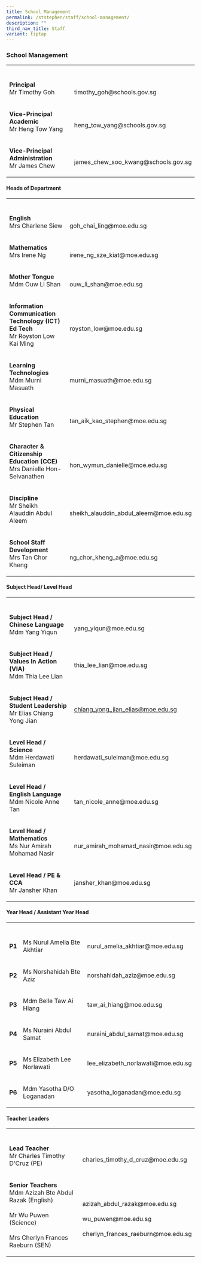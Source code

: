 ```yaml
---
title: School Management
permalink: /ststephen/staff/school-management/
description: ""
third_nav_title: Staff
variant: tiptap
---
```

<h3>School Management</h3>
<table style="minWidth: 50px">
<colgroup>
<col>
<col>
</colgroup>
<tbody>
<tr>
<th rowspan="1" colspan="1">
<p></p>
</th>
<th rowspan="1" colspan="1">
<p></p>
</th>
</tr>
<tr>
<td rowspan="1" colspan="1">
<p><strong>Principal</strong> 
<br>Mr Timothy Goh</p>
</td>
<td rowspan="1" colspan="1">
<p>
<br>timothy_goh@schools.gov.sg</p>
</td>
</tr>
<tr>
<td rowspan="1" colspan="1">
<p><strong>Vice-Principal Academic</strong> 
<br>Mr Heng Tow Yang</p>
</td>
<td rowspan="1" colspan="1">
<p>
<br>heng_tow_yang@schools.gov.sg</p>
</td>
</tr>
<tr>
<td rowspan="1" colspan="1">
<p><strong>Vice-Principal Administration</strong> 
<br>Mr James Chew</p>
</td>
<td rowspan="1" colspan="1">
<p>
<br>james_chew_soo_kwang@schools.gov.sg</p>
</td>
</tr>
</tbody>
</table>
<h4>Heads of Department</h4>
<table style="minWidth: 50px">
<colgroup>
<col>
<col>
</colgroup>
<tbody>
<tr>
<th rowspan="1" colspan="1">
<p></p>
</th>
<th rowspan="1" colspan="1">
<p></p>
</th>
</tr>
<tr>
<td rowspan="1" colspan="1">
<p><strong>English</strong> 
<br>Mrs Charlene Siew</p>
</td>
<td rowspan="1" colspan="1">
<p>
<br>goh_chai_ling@moe.edu.sg</p>
</td>
</tr>
<tr>
<td rowspan="1" colspan="1">
<p><strong>Mathematics</strong> 
<br>Mrs Irene Ng</p>
</td>
<td rowspan="1" colspan="1">
<p>
<br>irene_ng_sze_kiat@moe.edu.sg</p>
</td>
</tr>
<tr>
<td rowspan="1" colspan="1">
<p><strong>Mother Tongue</strong> 
<br>Mdm Ouw Li Shan</p>
</td>
<td rowspan="1" colspan="1">
<p>
<br>ouw_li_shan@moe.edu.sg</p>
</td>
</tr>
<tr>
<td rowspan="1" colspan="1">
<p><strong>Information Communication Technology (ICT) Ed Tech</strong> 
<br>Mr Royston Low Kai Ming</p>
</td>
<td rowspan="1" colspan="1">
<p>
<br>royston_low@moe.edu.sg</p>
</td>
</tr>
<tr>
<td rowspan="1" colspan="1">
<p><strong>Learning Technologies</strong> 
<br>Mdm Murni Masuath</p>
</td>
<td rowspan="1" colspan="1">
<p>
<br>murni_masuath@moe.edu.sg</p>
</td>
</tr>
<tr>
<td rowspan="1" colspan="1">
<p><strong>Physical Education</strong> 
<br>Mr Stephen Tan</p>
</td>
<td rowspan="1" colspan="1">
<p>
<br>tan_aik_kao_stephen@moe.edu.sg</p>
</td>
</tr>
<tr>
<td rowspan="1" colspan="1">
<p><strong>Character &amp; Citizenship Education (CCE)</strong> 
<br>Mrs Danielle Hon-Selvanathen</p>
</td>
<td rowspan="1" colspan="1">
<p>
<br>hon_wymun_danielle@moe.edu.sg</p>
</td>
</tr>
<tr>
<td rowspan="1" colspan="1">
<p><strong>Discipline</strong> 
<br>Mr Sheikh Alauddin Abdul Aleem</p>
</td>
<td rowspan="1" colspan="1">
<p>
<br>sheikh_alauddin_abdul_aleem@moe.edu.sg</p>
</td>
</tr>
<tr>
<td rowspan="1" colspan="1">
<p><strong>School Staff Development</strong> 
<br>Mrs Tan Chor Kheng</p>
</td>
<td rowspan="1" colspan="1">
<p>
<br>ng_chor_kheng_a@moe.edu.sg</p>
</td>
</tr>
</tbody>
</table>
<h4>Subject Head/ Level Head</h4>
<table style="minWidth: 50px">
<colgroup>
<col>
<col>
</colgroup>
<tbody>
<tr>
<th rowspan="1" colspan="1">
<p></p>
</th>
<th rowspan="1" colspan="1">
<p></p>
</th>
</tr>
<tr>
<td rowspan="1" colspan="1">
<p><strong>Subject Head / Chinese Language</strong> 
<br>Mdm Yang Yiqun</p>
</td>
<td rowspan="1" colspan="1">
<p>
<br>yang_yiqun@moe.edu.sg</p>
</td>
</tr>
<tr>
<td rowspan="1" colspan="1">
<p><strong>Subject Head / Values In Action (VIA)</strong>
<br>Mdm Thia Lee Lian</p>
</td>
<td rowspan="1" colspan="1">
<p></p>
<p>thia_lee_lian@moe.edu.sg</p>
</td>
</tr>
<tr>
<td rowspan="1" colspan="1">
<p><strong>Subject Head / Student Leadership</strong>
<br>Mr Elias Chiang Yong Jian</p>
</td>
<td rowspan="1" colspan="1">
<p></p>
<p><a href="mailto:chiang_yong_jian_elias@moe.edu.sg" rel="noopener noreferrer nofollow" target="_blank">chiang_yong_jian_elias@moe.edu.sg</a>
</p>
</td>
</tr>
<tr>
<td rowspan="1" colspan="1">
<p><strong>Level Head / Science</strong> 
<br>Mdm Herdawati Suleiman</p>
</td>
<td rowspan="1" colspan="1">
<p>
<br>herdawati_suleiman@moe.edu.sg</p>
</td>
</tr>
<tr>
<td rowspan="1" colspan="1">
<p><strong>Level Head / English Language</strong> 
<br>Mdm Nicole Anne Tan</p>
</td>
<td rowspan="1" colspan="1">
<p>
<br>tan_nicole_anne@moe.edu.sg</p>
</td>
</tr>
<tr>
<td rowspan="1" colspan="1">
<p><strong>Level Head / Mathematics</strong> 
<br>Ms Nur Amirah Mohamad Nasir</p>
</td>
<td rowspan="1" colspan="1">
<p>
<br>nur_amirah_mohamad_nasir@moe.edu.sg</p>
</td>
</tr>
<tr>
<td rowspan="1" colspan="1">
<p><strong>Level Head /  PE &amp; CCA</strong> 
<br>Mr Jansher Khan</p>
</td>
<td rowspan="1" colspan="1">
<p></p>
<p>jansher_khan@moe.edu.sg</p>
</td>
</tr>
</tbody>
</table>
<h4>Year Head / Assistant Year Head</h4>
<table style="minWidth: 75px">
<colgroup>
<col>
<col>
<col>
</colgroup>
<tbody>
<tr>
<th rowspan="1" colspan="1">
<p></p>
</th>
<th rowspan="1" colspan="1">
<p></p>
</th>
<th rowspan="1" colspan="1">
<p></p>
</th>
</tr>
<tr>
<td rowspan="1" colspan="1">
<p><strong>P1</strong>
</p>
</td>
<td rowspan="1" colspan="1">
<p>Ms Nurul Amelia Bte Akhtiar</p>
</td>
<td rowspan="1" colspan="1">
<p>nurul_amelia_akhtiar@moe.edu.sg</p>
</td>
</tr>
<tr>
<td rowspan="1" colspan="1">
<p><strong>P2</strong>
</p>
</td>
<td rowspan="1" colspan="1">
<p>Ms Norshahidah Bte Aziz</p>
</td>
<td rowspan="1" colspan="1">
<p>norshahidah_aziz@moe.edu.sg</p>
</td>
</tr>
<tr>
<td rowspan="1" colspan="1">
<p><strong>P3</strong>
</p>
</td>
<td rowspan="1" colspan="1">
<p>Mdm Belle Taw Ai Hiang</p>
</td>
<td rowspan="1" colspan="1">
<p>taw_ai_hiang@moe.edu.sg</p>
</td>
</tr>
<tr>
<td rowspan="1" colspan="1">
<p><strong>P4</strong>
</p>
</td>
<td rowspan="1" colspan="1">
<p>Ms Nuraini Abdul Samat</p>
</td>
<td rowspan="1" colspan="1">
<p>nuraini_abdul_samat@moe.edu.sg</p>
</td>
</tr>
<tr>
<td rowspan="1" colspan="1">
<p><strong>P5</strong>
</p>
</td>
<td rowspan="1" colspan="1">
<p>Ms Elizabeth Lee Norlawati</p>
</td>
<td rowspan="1" colspan="1">
<p>lee_elizabeth_norlawati@moe.edu.sg</p>
</td>
</tr>
<tr>
<td rowspan="1" colspan="1">
<p><strong>P6</strong>
</p>
</td>
<td rowspan="1" colspan="1">
<p>Mdm Yasotha D/O Loganadan</p>
</td>
<td rowspan="1" colspan="1">
<p>yasotha_loganadan@moe.edu.sg</p>
</td>
</tr>
</tbody>
</table>
<h4>Teacher Leaders</h4>
<table style="minWidth: 50px">
<colgroup>
<col>
<col>
</colgroup>
<tbody>
<tr>
<th rowspan="1" colspan="1">
<p></p>
</th>
<th rowspan="1" colspan="1">
<p></p>
</th>
</tr>
<tr>
<td rowspan="1" colspan="1">
<p><strong>Lead Teacher</strong> 
<br>Mr Charles Timothy D'Cruz (PE)</p>
</td>
<td rowspan="1" colspan="1">
<p>
<br>charles_timothy_d_cruz@moe.edu.sg</p>
</td>
</tr>
<tr>
<td rowspan="1" colspan="1">
<p><strong>Senior Teachers</strong> 
<br>Mdm Azizah Bte Abdul Razak (English)
<br>
<br>Mr Wu Puwen (Science)
<br>
<br>Mrs Cherlyn Frances Raeburn (SEN)</p>
</td>
<td rowspan="1" colspan="1">
<p>
<br>azizah_abdul_razak@moe.edu.sg
<br>
<br>wu_puwen@moe.edu.sg
<br>
<br>cherlyn_frances_raeburn@moe.edu.sg</p>
</td>
</tr>
</tbody>
</table>
<p></p>